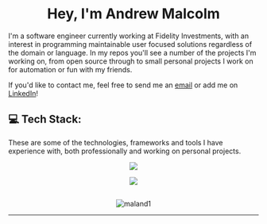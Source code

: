 <h1 align="center">Hey, I'm Andrew Malcolm</h1>

I'm a software engineer currently working at Fidelity Investments, with an interest in programming maintainable user focused solutions regardless of the domain or language.
In my repos you'll see a number of the projects I'm working on, from open source through to small personal projects I work on for automation or fun with my friends.

If you'd like to contact me, feel free to send me an <a href="mailto:mramjon@gmail.com">email</a> or add me on <a href="https://www.linkedin.com/in/andrewmoneill/">LinkedIn</a>!


## 💻 Tech Stack:
These are some of the technologies, frameworks and tools I have experience with, both professionally and working on personal projects.
<p align="center">
  <a href="https://skillicons.dev">
    <img src="https://skillicons.dev/icons?i=java,angular,js,ts,css,html,python,dotnet,go,sqlite" />
  </a>
</p>
<p align="center">
  <a href="https://skillicons.dev">
    <img src="https://skillicons.dev/icons?i=vscode,idea,jenkins,docker,github,git,nodejs,kubernetes,vim" />
  </a>
</p>

##
<p align="center"><img align="center" src="https://github-readme-stats.vercel.app/api/top-langs?username=maland1&show_icons=true&theme=merko&title_color=ffc0ad&text_color=fffffe&bg_color=55423d&locale=en&layout=compact" alt="maland1" /></p>

<!--
## 🌐 Socials:
<p align="center">
<a href="https://www.linkedin.com/in/andrewmoneill/" target="blank"><img align="center" src="https://raw.githubusercontent.com/rahuldkjain/github-profile-readme-generator/master/src/images/icons/Social/linked-in-alt.svg" alt="https://www.linkedin.com/in/andrewmoneill/" height="30" width="40" /></a>
</p>
-->
---
